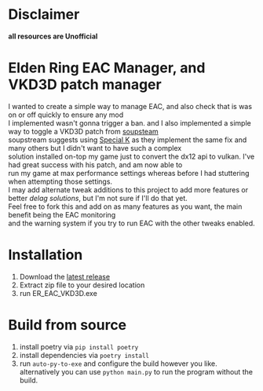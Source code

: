 # Disclaimer
**all resources are Unofficial**

# Elden Ring EAC Manager, and VKD3D patch manager
I wanted to create a simple way to manage EAC, and also check that is was on or off quickly to ensure any mod <br>
I implemented wasn't gonna trigger a ban. and I also implemented a simple way to toggle a VKD3D patch from
[soupsteam](https://github.com/soupstream/EldenRingStutterFix) <br>
soupstream suggests using [Special K](https://discourse.differentk.fyi/t/download-special-k/1461) 
as they implement the same fix and many others
but I didn't want to have such a complex <br>
solution installed on-top my game just to convert the dx12 api to vulkan.
I've had great success with his patch, and am now able to <br>
run my game at max performance settings whereas before I had stuttering when attempting those settings.<br>
I may add alternate tweak additions to this project to add more features or better *delag solutions*,
but I'm not sure if I'll do that yet.<br>
Feel free to fork this and add on as many features as you want,
the main benefit being the EAC monitoring<br>
and the warning system if you try to run EAC with the other tweaks enabled.

# Installation
1. Download the [latest release](https://github.com/Gideon-Felt/elden_ring_delag_manager/releases/latest)
2. Extract zip file to your desired location
3. run ER_EAC_VKD3D.exe

# Build from source
1. install poetry via `pip install poetry`
2. install dependencies via `poetry install`
3. run `auto-py-to-exe` and configure the build however you like.
<br> alternatively you can use `python main.py` to run the program without the build.

